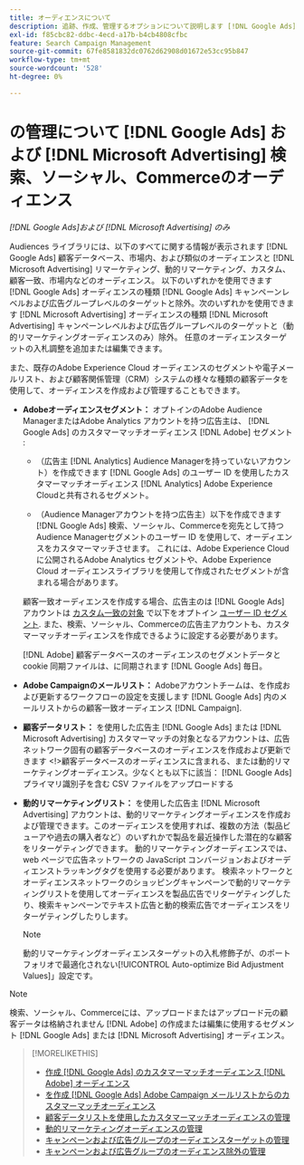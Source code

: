 ```yaml
---
title: オーディエンスについて
description: 追跡、作成、管理するオプションについて説明します [!DNL Google Ads] および [!DNL Microsoft Advertising] オーディエンス。
exl-id: f85cbc82-ddbc-4ecd-a17b-b4cb4808cfbc
feature: Search Campaign Management
source-git-commit: 67fe8581832dc0762d62908d01672e53cc95b847
workflow-type: tm+mt
source-wordcount: '528'
ht-degree: 0%

---
```


# の管理について [!DNL Google Ads] および [!DNL Microsoft Advertising] 検索、ソーシャル、Commerceのオーディエンス

*[!DNL Google Ads]および [!DNL Microsoft Advertising] のみ*

Audiences ライブラリには、以下のすべてに関する情報が表示されます [!DNL Google Ads] 顧客データベース、市場内、および類似のオーディエンスと [!DNL Microsoft Advertising] リマーケティング、動的リマーケティング、カスタム、顧客一致、市場内などのオーディエンス。 以下のいずれかを使用できます [!DNL Google Ads] オーディエンスの種類 [!DNL Google Ads] キャンペーンレベルおよび広告グループレベルのターゲットと除外。次のいずれかを使用できます [!DNL Microsoft Advertising] オーディエンスの種類 [!DNL Microsoft Advertising] キャンペーンレベルおよび広告グループレベルのターゲットと（動的リマーケティングオーディエンスのみ）除外。 任意のオーディエンスターゲットの入札調整を追加または編集できます。

また、既存のAdobe Experience Cloud オーディエンスのセグメントや電子メールリスト、および顧客関係管理（CRM）システムの様々な種類の顧客データを使用して、オーディエンスを作成および管理することもできます。

* **Adobeオーディエンスセグメント：** オプトインのAdobe Audience ManagerまたはAdobe Analytics アカウントを持つ広告主は、 [!DNL Google Ads] のカスタマーマッチオーディエンス [!DNL Adobe] セグメント :

   * （広告主 [!DNL Analytics] Audience Managerを持っていないアカウント）を作成できます [!DNL Google Ads] のユーザー ID を使用したカスタマーマッチオーディエンス [!DNL Analytics] Adobe Experience Cloudと共有されるセグメント。

   * （Audience Managerアカウントを持つ広告主）以下を作成できます [!DNL Google Ads] 検索、ソーシャル、Commerceを宛先として持つAudience Managerセグメントのユーザー ID を使用して、オーディエンスをカスタマーマッチさせます。 これには、Adobe Experience Cloudに公開されるAdobe Analytics セグメントや、Adobe Experience Cloud オーディエンスライブラリを使用して作成されたセグメントが含まれる場合があります。

  顧客一致オーディエンスを作成する場合、広告主のは [!DNL Google Ads] アカウントは [カスタム一致の対象](https://support.google.com/adspolicy/answer/6299717) で以下をオプトイン [ユーザー ID セグメント](https://support.google.com/google-ads/answer/9199250). また、検索、ソーシャル、Commerceの広告主アカウントも、カスタマーマッチオーディエンスを作成できるように設定する必要があります。

  [!DNL Adobe] 顧客データベースのオーディエンスのセグメントデータと cookie 同期ファイルは、に同期されます [!DNL Google Ads] 毎日。

* **Adobe Campaignのメールリスト：** Adobeアカウントチームは、を作成および更新するワークフローの設定を支援します [!DNL Google Ads] 内のメールリストからの顧客一致オーディエンス [!DNL Campaign].

* **顧客データリスト：** を使用した広告主 [!DNL Google Ads] または [!DNL Microsoft Advertising] カスタマーマッチの対象となるアカウントは、広告ネットワーク固有の顧客データベースのオーディエンスを作成および更新できます &lt;!>顧客データベースのオーディエンスに含まれる、または動的リマーケティングオーディエンス。少なくとも以下に該当： [!DNL Google Ads]プライマリ識別子を含む CSV ファイルをアップロードする

* **動的リマーケティングリスト：** を使用した広告主 [!DNL Microsoft Advertising] アカウントは、動的リマーケティングオーディエンスを作成および管理できます。このオーディエンスを使用すれば、複数の方法（製品ビューアや過去の購入者など）のいずれかで製品を最近操作した潜在的な顧客をリターゲティングできます。 動的リマーケティングオーディエンスでは、web ページで広告ネットワークの JavaScript コンバージョンおよびオーディエンストラッキングタグを使用する必要があります。 検索ネットワークとオーディエンスネットワークのショッピングキャンペーンで動的リマーケティングリストを使用してオーディエンスを製品広告でリターゲティングしたり、検索キャンペーンでテキスト広告と動的検索広告でオーディエンスをリターゲティングしたりします。 <!--[For [!DNL Google Ads], these are technically included in a customer data-based audience, so word this all carefully when we add support for them.]-->

  >[!NOTE]
  >
  >動的リマーケティングオーディエンスターゲットの入札修飾子が、のポートフォリオで最適化されない[!UICONTROL Auto-optimize Bid Adjustment Values]」設定です。

>[!NOTE]
>
>検索、ソーシャル、Commerceには、アップロードまたはアップロード元の顧客データは格納されません [!DNL Adobe] の作成または編集に使用するセグメント [!DNL Google Ads] または [!DNL Microsoft Advertising] オーディエンス。

>[!MORELIKETHIS]
>
>* [作成 [!DNL Google Ads] のカスタマーマッチオーディエンス [!DNL Adobe] オーディエンス](google-audience-from-adobe-audience.md)
>* [を作成 [!DNL Google Ads] Adobe Campaign メールリストからのカスタマーマッチオーディエンス](google-audience-from-campaign-email-list.md)
>* [顧客データリストを使用したカスタマーマッチオーディエンスの管理](audience-from-customer-data-list.md)
>* [動的リマーケティングオーディエンスの管理](audience-dynamic-remarketing-manage.md)
>* [キャンペーンおよび広告グループのオーディエンスターゲットの管理](audience-targets-manage.md)
>* [キャンペーンおよび広告グループのオーディエンス除外の管理](audience-exclusions-manage.md)
